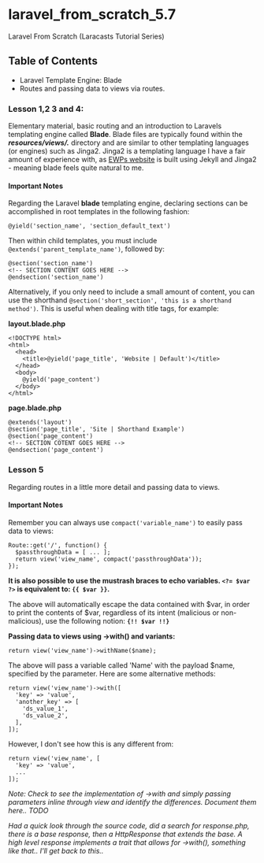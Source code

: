 # laravel_from_scratch_5.7

Laravel From Scratch (Laracasts Tutorial Series)

## Table of Contents

* Laravel Template Engine: Blade
* Routes and passing data to views via routes.

### Lesson 1,2 3 and 4:

Elementary material, basic routing and an introduction to Laravels templating engine called **Blade**. Blade files are typically found within the ***resources/views/.*** directory and are similar to other templating languages (or engines) such as Jinga2. Jinga2 is a templating language I have a fair amount of experience with, as [EWPs website](https://ewp.dilworth.me) is built using Jekyll and Jinga2 - meaning blade feels quite natural to me.

#### Important Notes

Regarding the Laravel **blade** templating engine, declaring sections can be accomplished in root templates in the following fashion:

    @yield('section_name', 'section_default_text')

Then within child templates, you must include `@extends('parent_template_name')`, followed by:

    @section('section_name')
    <!-- SECTION CONTENT GOES HERE -->
    @endsection('section_name')

Alternatively, if you only need to include a small amount of content, you can use the shorthand `@section('short_section', 'this is a shorthand method')`. This is useful when dealing with title tags, for example:

**layout.blade.php**

    <!DOCTYPE html>
    <html>
      <head>
        <title>@yield('page_title', 'Website | Default')</title>
      </head>
      <body>
        @yield('page_content')
      </body>
    </html>

**page.blade.php**

    @extends('layout')
    @section('page_title', 'Site | Shorthand Example')
    @section('page_content')
    <!-- SECTION COTENT GOES HERE -->
    @endsection('page_content')

### Lesson 5

Regarding routes in a little more detail and passing data to views.

#### Important Notes

Remember you can always use `compact('variable_name')` to easily pass data to views:

    Route::get('/', function() {
      $passthroughData = [ ... ];
      return view('view_name', compact('passthroughData'));
    });

**It is also possible to use the mustrash braces to echo variables. `<?= $var ?>` is equivalent to: `{{ $var }}`.**

The above will automatically escape the data contained with $var, in order to print the contents of $var, regardless of its intent (malicious or non-malicious), use the following notion: **`{!! $var !!}`**

**Passing data to views using ->with() and variants:**

    return view('view_name')->withName($name);

The above will pass a variable called 'Name' with the payload $name, specified by the parameter. Here are some alternative methods:

    return view('view_name')->with([
      'key' => 'value',
      'another_key' => [
        'ds_value_1',
        'ds_value_2',
      ],
    ]);

However, I don't see how this is any different from:

    return view('view_name', [
      'key' => 'value',
      ...
    ]);

*Note: Check to see the implementation of ->with and simply passing parameters inline through view and identify the differences. Document them here.. TODO*

*Had a quick look through the source code, did a search for response.php, there is a base response, then a HttpResponse that extends the base. A high level response implements a trait that allows for ->with(), something like that.. I'll get back to this..*

